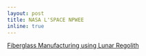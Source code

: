 ```yaml
---
layout: post
title: NASA L'SPACE NPWEE
inline: true
---
```


<a href="https://rogernguyen.com/projects/npwee/">Fiberglass Manufacturing using Lunar Regolith</a>
